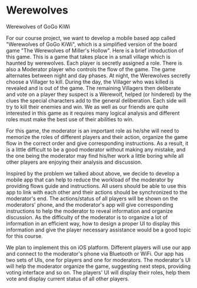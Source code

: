 Werewolves
==========

Werewolves of GoGo KiWi

For our course project, we want to develop a mobile based app called "Werewolves of GoGo KiWi", which is a simplified version of the board game "The Werewolves of Miller's Hollow". Here is a brief introduction of this game. This is a game that takes place in a small village which is haunted by werewolves. Each player is secretly assigned a role. There is also a Moderator player who controls the flow of the game. The game alternates between night and day phases. At night, the Werewolves secretly choose a Villager to kill. During the day, the Villager who was killed is revealed and is out of the game. The remaining Villagers then deliberate and vote on a player they suspect is a Werewolf, helped (or hindered) by the clues the special characters add to the general deliberation. Each side will try to kill their enemies and win. We as well as our friends are quite interested in this game as it requires many logical analysis and different roles must make the best use of their abilities to win. 

For this game, the moderator is an important role as he/she will need to memorize the roles of different players and their action, organize the game flow in the correct order and give corresponding instructions. As a result, it is a little difficult to be a good moderator without making any mistake, and the one being the moderator may find his/her work a little boring while all other players are enjoying their analysis and discussion.

Inspired by the problem we talked about above, we decide to develop a mobile app that can help to reduce the workload of the moderator by providing flows guide and instructions. All users should be able to use this app to link with each other and their actions should be synchronized to the moderator's end. The actions/status of all players will be shown on the moderators' phone, and the moderator's app will give corresponding instructions to help the moderator to reveal information and organize discussion. As the difficulty of the moderator is to organize a lot of information in an efficient way, how to design a proper UI to display this information and give the player necessary assistance would be a good topic for this course.

We plan to implement this on iOS platform. Different players will use our app and connect to the moderator's phone via Bluetooth or WiFi. Our app has two sets of UIs, one for players and one for moderators. The moderator's UI will help the moderator organize the game, suggesting next steps, providing voting interface and so on. The players' UI will display their roles, help them vote and display current status of all other players.

